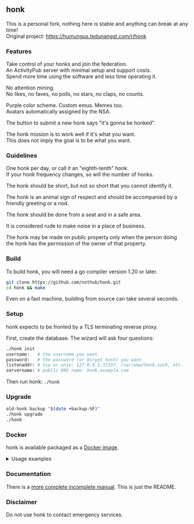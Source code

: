## honk

This is a personal fork, nothing here is
stable and anything can break at any time!  
Original project: https://humungus.tedunangst.com/r/honk

### Features

Take control of your honks and join the federation.  
An ActivityPub server with minimal setup and support costs.  
Spend more time using the software and less time operating it.

No attention mining.  
No likes, no faves, no polls, no stars, no claps, no counts.

Purple color scheme. Custom emus. Memes too.  
Avatars automatically assigned by the NSA.

The button to submit a new honk says "it's gonna be honked".

The honk mission is to work well if it's what you want.  
This does not imply the goal is to be what you want.

### Guidelines

One honk per day, or call it an "eighth-tenth" honk.  
If your honk frequency changes, so will the number of honks.

The honk should be short, but not so short that you cannot identify it.

The honk is an animal sign of respect and should be accompanied by a  
friendly greeting or a nod.

The honk should be done from a seat and in a safe area.

It is considered rude to make noise in a place of business.

The honk may be made on public property only when the person doing  
the honk has the permission of the owner of that property.

### Build

To build honk, you will need a go compiler version 1.20 or later.

```sh
git clone https://github.com/nothub/honk.git
cd honk && make
```

Even on a fast machine, building from source can take several seconds.

### Setup

honk expects to be fronted by a TLS terminating reverse proxy.

First, create the database. The wizard will ask four questions:

```sh
./honk init
username:   # the username you want
password:   # the password (or bcrypt hash) you want
listenaddr: # tcp or unix: 127.0.0.1:31337, /var/www/honk.sock, etc.
servername: # public DNS name: honk.example.com
```

Then run honk: `./honk`

### Upgrade

```sh
old-honk backup "$(date +backup-%F)"
./honk upgrade
./honk
```

### Docker

honk is available packaged as a
[Docker image](https://hub.docker.com/r/n0thub/honk).

<details>
  <summary>Usage examples</summary>

##### persistent data volume

```sh
docker run --rm            \
  -p "127.0.0.1:8080:8080" \
  -v "${PWD}/data:/data"   \
  "n0thub/honk:latest"
```

---

##### initial database setup

The database will be initialized if not found.  
A password can be supplied in plaintext or as bcrypt hash.

```sh
hash="$(htpasswd -nBC 12 "" | tr -d ':\n')"
docker run --rm                \
  -v "${PWD}/data:/data"       \
  -e "USER=admin"              \
  -e "PASS=${hash}"            \
  -e "ADDR=honk.example.org"   \
  "n0thub/honk:latest"
```

---

##### database upgrade

A database upgrade can be executed by passing the required command to the
container.

```sh
docker run --rm              \
  -v "${PWD}/data:/data"     \
  "n0thub/honk:latest"       \
  "upgrade"
```

---

##### custom html views

```sh
docker run --rm               \
  -p "127.0.0.1:8080:8080"    \
  -v "${PWD}/data:/data"      \
  -v "${PWD}/views:/views:ro" \
  "n0thub/honk:latest"
```

---

##### custom uid & gid

```sh
docker run --rm            \
  -p "127.0.0.1:8080:8080" \
  -v "${PWD}/data:/data"   \
  -e "PUID=9001"           \
  -e "PGID=9002"           \
  "n0thub/honk:latest"
```

</details>

### Documentation

There is a [more complete incomplete manual](./docs/). This is just the README.

### Disclaimer

Do not use honk to contact emergency services.  
